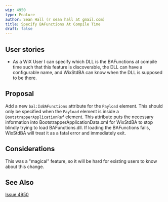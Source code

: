 ```yaml
---
wip: 4950
type: Feature
author: Sean Hall (r sean hall at gmail.com)
title: Specify BAFunctions At Compile Time
draft: false
---
```


## User stories

* As a WiX User I can specify which DLL is the BAFunctions at compile time such that this feature is discoverable, the DLL can have a configurable name, and WixStdBA can know when the DLL is supposed to be there.


## Proposal

Add a new `bal:IsBAFunctions` attribute for the `Payload` element.
This should only be specified when the `Payload` element is inside a `BootstrapperApplicationRef` element.
This attribute puts the necessary information into BootstrapperApplicationData.xml for WixStdBA to stop blindly trying to load BAFunctions.dll.
If loading the BAFunctions fails, WixStdBA will treat it as a fatal error and immediately exit.


## Considerations

This was a "magical" feature, so it will be hard for existing users to know about this change.


## See Also

[Issue 4950](http://wixtoolset.org/issues/4950/)